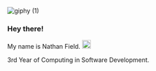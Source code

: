 ![giphy (1)](https://user-images.githubusercontent.com/92158821/166146399-59f8f7cf-ddc4-4517-87ed-1b92e6657075.gif)

### Hey there! 
My name is Nathan Field. <img src="https://media4.giphy.com/media/V1dH38rUl9yX7xU8nh/giphy.gif?cid=ecf05e47om0xmi0y1xvvv09l5tlmkkciuuitf1bxx8j16d7e&rid=giphy.gif&ct=g" width="20px">

3rd Year of Computing in Software Development.


<!--
**TheBogman02/TheBogman02** is a ✨ _special_ ✨ repository because its `README.md` (this file) appears on your GitHub profile.

Here are some ideas to get you started:

- 🔭 I’m currently working on ...
- 🌱 I’m currently learning ...
- 👯 I’m looking to collaborate on ...
- 🤔 I’m looking for help with ...
- 💬 Ask me about ...
- 📫 How to reach me: ...
- 😄 Pronouns: ...
- ⚡ Fun fact: ...
-->

